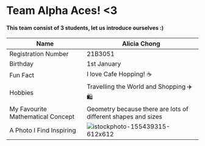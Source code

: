 # Team Alpha Aces! <3 
#### This team consist of 3 students, let us introduce ourselves :)


| Name  | Alicia Chong  | 
| --- | ---| 
| Registration Number  | 21B3051  | 
| Birthday   | 1st January  | 
| Fun Fact | I love Cafe Hopping! ☕ | 
| Hobbies  | Travelling the World and Shopping ✈️🛍️   | 
| My Favourite Mathematical Concept | Geometry because there are lots of different shapes and sizes | 
| A Photo I Find Inspiring | ![istockphoto-155439315-612x612](https://github.com/user-attachments/assets/f6db7509-3bf1-491c-8278-f20da624fadc)  |

